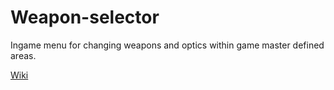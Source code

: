 # Weapon-selector

Ingame menu for changing weapons and optics within game master defined areas.

[Wiki](https://github.com/destruktoid/Weapon-selector/wiki)

